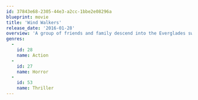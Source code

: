 ```yaml
---
id: 37843e68-2305-44e3-a2cc-1bbe2e08296a
blueprint: movie
title: 'Wind Walkers'
release_date: '2016-01-28'
overview: 'A group of friends and family descend into the Everglades swamplands for their annual hunting trip only to discover that they are the ones being hunted. A malevolent entity is tracking them and they begin to realise one of their party may be possessed by something brought home from a tour of duty in the Middle East – a demon of war so horrible and deadly they are unaware of its devilish presence. Or are they facing something even more unspeakable, a legendary Native American curse about to unleash its dreadful legacy of thirsting for colonial revenge by claiming more souls?'
genres:
  -
    id: 28
    name: Action
  -
    id: 27
    name: Horror
  -
    id: 53
    name: Thriller
---
```

